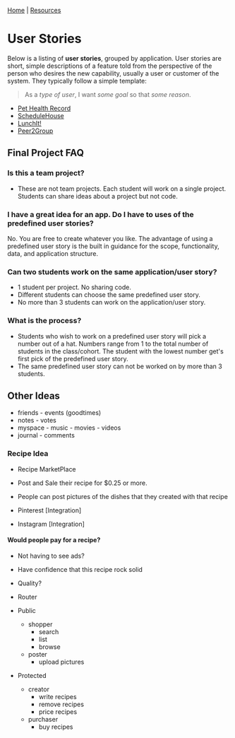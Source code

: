 [Home](/)  |  [Resources](/resources/)

# User Stories

Below is a listing of **user stories**, grouped by application.  User stories are short, simple descriptions of a feature told from the perspective of the person who desires the new capability, usually a user or customer of the system. They typically follow a simple template:

> As a _type of user_, I want _some goal_ so that _some reason_.

- [Pet Health Record](/pet)
- [ScheduleHouse](/schedulehouse)
- [LunchIt!](/lunchitapp)
- [Peer2Group](/peer2group)

## Final Project FAQ

### Is this a team project?

- These are not team projects. Each student will work on a single project.  Students can share ideas about a project but not code.  

### I have a great idea for an app.  Do I have to uses of the predefined user stories?

No.  You are free to create whatever you like.  The advantage of using a predefined user story is the built in guidance for the scope, functionality, data, and application structure.

### Can two students work on the same application/user story?

- 1 student per project.  No sharing code.
- Different students can choose the same predefined user story.  
- No more than 3 students can work on the application/user story.

### What is the process?

- Students who wish to work on a predefined user story will pick a number out of a hat.  Numbers range from 1 to the total number of students in the class/cohort.  The student with the lowest number get's first pick of the predefined user story.
- The same predefined user story can not be worked on by more than 3 students.  




## Other Ideas

- friends - events (goodtimes)
- notes - votes
- myspace - music - movies - videos
- journal - comments


### Recipe Idea

- Recipe MarketPlace

- Post and Sale their recipe for $0.25 or more.
- People can post pictures of the dishes that
they created with that recipe

- Pinterest [Integration]
- Instagram [Integration]

#### Would people pay for a recipe?

- Not having to see ads?
- Have confidence that this recipe rock solid
- Quality?

- Router
 - Public
   - shopper
     - search
     - list
     - browse
   - poster
     - upload pictures
 - Protected
   - creator
     - write recipes
     - remove recipes
     - price recipes
   - purchaser
     - buy recipes
